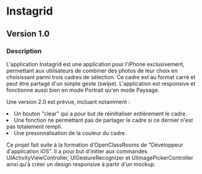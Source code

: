<h1>Instagrid</h1>
<h2>Version 1.0</h2>
<h3>Description</h3>
<p>
L'application Instagrid est une application pour l'iPhone exclusivement, permettant aux utilisateurs de combiner des photos de leur choix en choisissant parmi trois cadres de sélection. Ce cadre est au format carré et peut être partagé d'un simple geste (swipe).
L'application est responsive et fonctionne aussi bien en mode Portrait qu'en mode Paysage.
<p>
Une version 2.0 est prévue, incluant notamment :
<li>Un bouton "clear" qui a pour but de réinitialiser entièrement le cadre.
<li>Une fonction ne permettant pas de partager le cadre si ce dernier n'est pas totalement rempli.
<li>Une presonnalisation de la couleur du cadre.
<p>
Ce projet fait suite à la formation d'OpenClassRooms de "Développeur d'application iOS". Il a pour but d'initier aux commandes UIActivityViewController, UIGestureRecognizer et UIImagePickerController ainsi qu'à créer un design responsive à partir d'un mockup.

